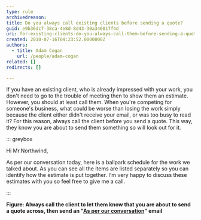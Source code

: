 ```yaml
---
type: rule
archivedreason: 
title: Do you always call existing clients before sending a quote?
guid: e9b36dc7-38ca-4e8d-8d43-30a346017f4d
uri: for-existing-clients-do-you-always-call-them-before-sending-a-quote
created: 2010-07-16T04:23:52.0000000Z
authors: 
  - title: Adam Cogan
    url: /people/adam-cogan
related: []
redirects: []

---
```


If you have an existing client, who is already impressed with your work, you don't need to go to the trouble of meeting then to show them an estimate. However, you should at least call them. When you're competing for someone's business, what could be worse than losing the work simply because the client either didn't receive your email, or was too busy to read it? For this reason, always call the client before you send a quote. This way, they know you are about to send them something so will look out for it.  
<!--endintro-->


::: greybox

Hi Mr.Northwind,

As per our conversation today, here is a ballpark schedule for the work we talked about. As you can see all the items are listed separately so you can identify how the estimate is put together. I'm very happy to discuss these estimates with you so feel free to give me a call.

:::

**Figure: Always call the client to let them know that you are about to send a quote across, then send an "[As per our conversation](/as-per-our-conversation-emails)" email**
